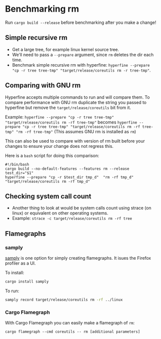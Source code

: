 # Benchmarking rm

Run `cargo build --release` before benchmarking after you make a change!

## Simple recursive rm

- Get a large tree, for example linux kernel source tree.
- We'll need to pass a `--prepare` argument, since `rm` deletes the dir each time.
- Benchmark simple recursive rm with hyperfine: `hyperfine --prepare "cp -r tree tree-tmp" "target/release/coreutils rm -r tree-tmp"`.

## Comparing with GNU rm

Hyperfine accepts multiple commands to run and will compare them. To compare performance with GNU rm
duplicate the string you passed to hyperfine but remove the `target/release/coreutils` bit from it.

Example: `hyperfine --prepare "cp -r tree tree-tmp" "target/release/coreutils rm -rf tree-tmp"` becomes
`hyperfine --prepare "cp -r tree tree-tmp" "target/release/coreutils rm -rf tree-tmp" "rm -rf tree-tmp"`
(This assumes GNU rm is installed as `rm`)

This can also be used to compare with version of rm built before your changes to ensure your change does not regress this.

Here is a `bash` script for doing this comparison:

```shell
#!/bin/bash
cargo build --no-default-features --features rm --release
test_dir="$1"
hyperfine --prepare "cp -r $test_dir tmp_d"  "rm -rf tmp_d" "target/release/coreutils rm -rf tmp_d"
```

## Checking system call count

- Another thing to look at would be system calls count using strace (on linux) or equivalent on other operating systems.
- Example: `strace -c target/release/coreutils rm -rf tree`

## Flamegraphs

### samply

[samply](https://github.com/mstange/samply) is one option for simply creating flamegraphs. It isues the Firefox profiler as a UI.

To install:
```bash
cargo install samply
```

To run:

```bash
samply record target/release/coreutils rm -rf ../linux
```

### Cargo Flamegraph

With Cargo Flamegraph you can easily make a flamegraph of `rm`:

```shell
cargo flamegraph --cmd coreutils -- rm [additional parameters]
```

